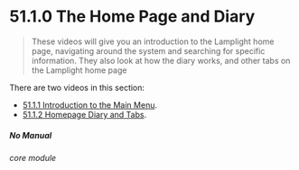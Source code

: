 # 51.1.0 The Home Page and Diary

> These videos will give you an introduction to the Lamplight home page, navigating around the system and searching for specific information. They also look at how the diary works, and other tabs on the Lamplight home page

There are two videos in this section:

- [51.1.1 Introduction to the Main Menu](help/index/p/5.1.1).
- [51.1.2 Homepage Diary and Tabs](help/index/p/5.1.2).


##### No Manual

###### core module
